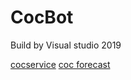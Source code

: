# CocBot
Build by Visual studio 2019

[cocservice](https://www.cocservice.top/search/)
[coc forecast](http://clashofclansforecaster.com/)

